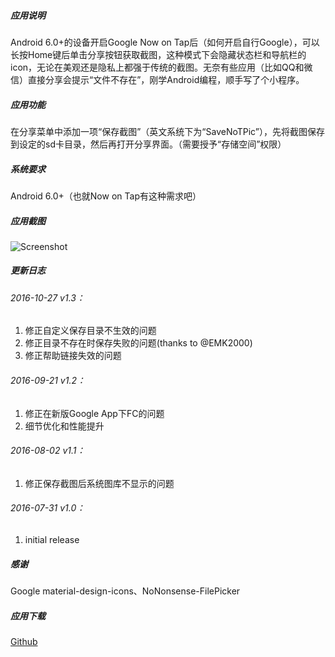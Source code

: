 
##### 应用说明
Android 6.0+的设备开启Google Now on Tap后（如何开启自行Google），可以长按Home键后单击分享按钮获取截图，这种模式下会隐藏状态栏和导航栏的icon，无论在美观还是隐私上都强于传统的截图。无奈有些应用（比如QQ和微信）直接分享会提示“文件不存在”，刚学Android编程，顺手写了个小程序。


##### 应用功能
在分享菜单中添加一项“保存截图”（英文系统下为“SaveNoTPic”），先将截图保存到设定的sd卡目录，然后再打开分享界面。（需要授予“存储空间”权限）

##### 系统要求
Android 6.0+（也就Now on Tap有这种需求吧）

##### 应用截图

![Screenshot](https://smartjinyu.com/img/2016-07-31/SaveNoTPic.png)


##### 更新日志

###### 2016-10-27 v1.3：
1. 修正自定义保存目录不生效的问题
2. 修正目录不存在时保存失败的问题(thanks to @EMK2000)
3. 修正帮助链接失效的问题

###### 2016-09-21 v1.2：
1. 修正在新版Google App下FC的问题
2. 细节优化和性能提升

###### 2016-08-02 v1.1：
1. 修正保存截图后系统图库不显示的问题

###### 2016-07-31 v1.0：
1. initial release


##### 感谢
Google material-design-icons、NoNonsense-FilePicker


##### 应用下载
[Github]

[Github]:https://github.com/smartjinyu/SaveNoTPic/releases/download/v1.0/com.smartjinyu.SaveNoTPic_1.0.apk